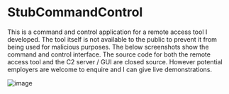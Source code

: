 # StubCommandControl
This is a command and control application for a remote access tool I developed. The tool itself is not available to the public to prevent it from being used for malicious purposes.
The below screenshots show the command and control interface. The source code for both the remote access tool and the C2 server / GUI are closed source. However potential employers are welcome to enquire and I can give live demonstrations.

![image](https://user-images.githubusercontent.com/57272355/210282785-d876f32f-e3cb-4444-89c0-ba0149f6202c.png)


